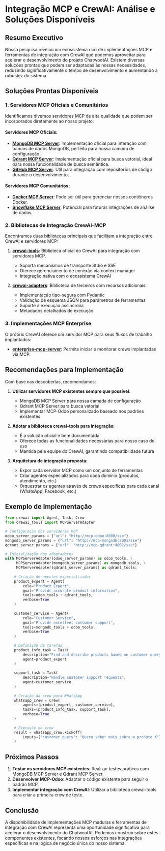 # Integração MCP e CrewAI: Análise e Soluções Disponíveis

## Resumo Executivo

Nossa pesquisa revelou um ecossistema rico de implementações MCP e ferramentas de integração com CrewAI que podemos aproveitar para acelerar o desenvolvimento do projeto ChatwootAI. Existem diversas soluções prontas que podem ser adaptadas às nossas necessidades, reduzindo significativamente o tempo de desenvolvimento e aumentando a robustez do sistema.

## Soluções Prontas Disponíveis

### 1. Servidores MCP Oficiais e Comunitários

Identificamos diversos servidores MCP de alta qualidade que podem ser incorporados diretamente ao nosso projeto:

#### Servidores MCP Oficiais:
- **[MongoDB MCP Server](https://github.com/mongodb-developer/mongodb-mcp-server)**: Implementação oficial para interação com bancos de dados MongoDB, perfeito para nossa camada de configuração.
- **[Qdrant MCP Server](https://github.com/qdrant/mcp-server-qdrant/)**: Implementação oficial para busca vetorial, ideal para nossa funcionalidade de busca semântica.
- **[GitHub MCP Server](https://github.com/modelcontextprotocol/servers/tree/main/src/github)**: Útil para integração com repositórios de código durante o desenvolvimento.

#### Servidores MCP Comunitários:
- **[Docker MCP Server](https://github.com/ckreiling/mcp-server-docker)**: Pode ser útil para gerenciar nossos contêineres Docker.
- **[Snowflake MCP Server](https://github.com/datawiz168/mcp-snowflake-service)**: Potencial para futuras integrações de análise de dados.

### 2. Bibliotecas de Integração CrewAI-MCP

Encontramos duas bibliotecas principais que facilitam a integração entre CrewAI e servidores MCP:

1. **[crewai-tools](https://docs.crewai.com/mcp/crewai-mcp-integration)**: Biblioteca oficial do CrewAI para integração com servidores MCP.
   - Suporta mecanismos de transporte Stdio e SSE
   - Oferece gerenciamento de conexão via context manager
   - Integração nativa com o ecossistema CrewAI

2. **[crewai-adapters](https://github.com/dshivendra/Crewai_mcp_adapter)**: Biblioteca de terceiros com recursos adicionais.
   - Implementação tipo-segura com Pydantic
   - Validação de esquema JSON para parâmetros de ferramentas
   - Suporte a execução assíncrona
   - Metadados detalhados de execução

### 3. Implementações MCP Enterprise

O próprio CrewAI oferece um servidor MCP para seus fluxos de trabalho implantados:

- **[enterprise-mcp-server](https://github.com/crewAIInc/enterprise-mcp-server)**: Permite iniciar e monitorar crews implantadas via MCP.

## Recomendações para Implementação

Com base nas descobertas, recomendamos:

1. **Utilizar servidores MCP existentes sempre que possível**:
   - MongoDB MCP Server para nossa camada de configuração
   - Qdrant MCP Server para busca vetorial
   - Implementar MCP-Odoo personalizado baseado nos padrões existentes

2. **Adotar a biblioteca crewai-tools para integração**:
   - É a solução oficial e bem documentada
   - Oferece todas as funcionalidades necessárias para nosso caso de uso
   - Mantida pela equipe do CrewAI, garantindo compatibilidade futura

3. **Arquitetura de integração proposta**:
   - Expor cada servidor MCP como um conjunto de ferramentas
   - Criar agentes especializados para cada domínio (produtos, atendimento, etc.)
   - Orquestrar os agentes através de crews específicas para cada canal (WhatsApp, Facebook, etc.)

## Exemplo de Implementação

```python
from crewai import Agent, Task, Crew
from crewai_tools import MCPServerAdapter

# Configuração dos servidores MCP
odoo_server_params = {"url": "http://mcp-odoo:8000/sse"}
mongodb_server_params = {"url": "http://mcp-mongodb:8001/sse"}
qdrant_server_params = {"url": "http://mcp-qdrant:8002/sse"}

# Inicialização dos adaptadores
with MCPServerAdapter(odoo_server_params) as odoo_tools, \
     MCPServerAdapter(mongodb_server_params) as mongodb_tools, \
     MCPServerAdapter(qdrant_server_params) as qdrant_tools:
    
    # Criação de agentes especializados
    product_expert = Agent(
        role="Product Expert",
        goal="Provide accurate product information",
        tools=odoo_tools + qdrant_tools,
        verbose=True
    )
    
    customer_service = Agent(
        role="Customer Service",
        goal="Provide excellent customer support",
        tools=mongodb_tools + odoo_tools,
        verbose=True
    )
    
    # Definição de tarefas
    product_info_task = Task(
        description="Find and describe products based on customer query",
        agent=product_expert
    )
    
    support_task = Task(
        description="Handle customer support requests",
        agent=customer_service
    )
    
    # Criação da crew para WhatsApp
    whatsapp_crew = Crew(
        agents=[product_expert, customer_service],
        tasks=[product_info_task, support_task],
        verbose=True
    )
    
    # Execução da crew
    result = whatsapp_crew.kickoff(
        inputs={"customer_query": "Quero saber mais sobre o produto X"}
    )
```

## Próximos Passos

1. **Testar os servidores MCP existentes**: Realizar testes práticos com MongoDB MCP Server e Qdrant MCP Server.
2. **Desenvolver MCP-Odoo**: Adaptar o código existente para seguir o padrão MCP.
3. **Implementar integração com CrewAI**: Utilizar a biblioteca crewai-tools para criar a primeira crew de teste.

## Conclusão

A disponibilidade de implementações MCP maduras e ferramentas de integração com CrewAI representa uma oportunidade significativa para acelerar o desenvolvimento do ChatwootAI. Podemos construir sobre estes componentes existentes, focando nossos esforços nas integrações específicas e na lógica de negócio única do nosso sistema.
